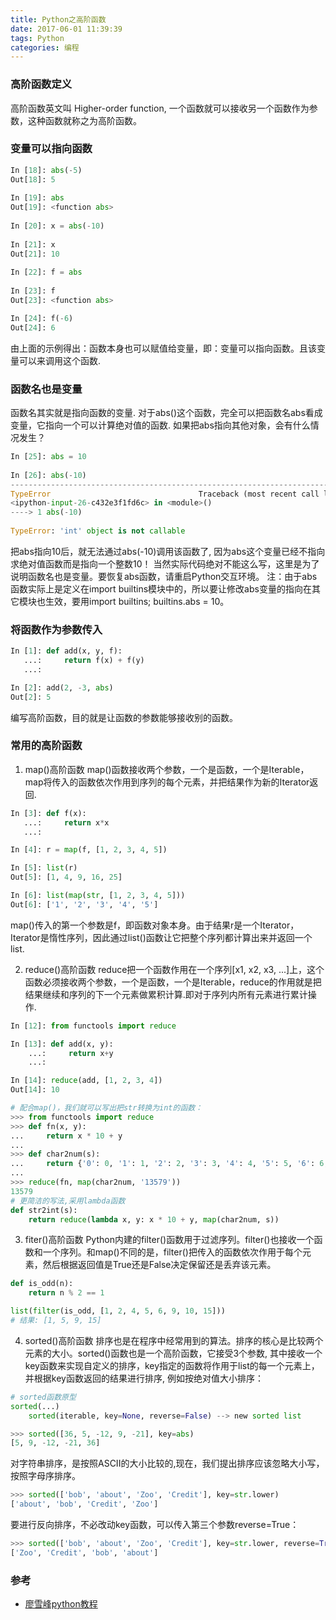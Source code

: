 ```yaml
---
title: Python之高阶函数
date: 2017-06-01 11:39:39
tags: Python
categories: 编程
---
```

### 高阶函数定义
高阶函数英文叫 Higher-order function, 一个函数就可以接收另一个函数作为参数，这种函数就称之为高阶函数。

### 变量可以指向函数
```python
In [18]: abs(-5)         
Out[18]: 5               
                         
In [19]: abs             
Out[19]: <function abs>  
                         
In [20]: x = abs(-10)    
                         
In [21]: x               
Out[21]: 10              
                         
In [22]: f = abs         
                         
In [23]: f               
Out[23]: <function abs>  

In [24]: f(-6)
Out[24]: 6
```
由上面的示例得出：函数本身也可以赋值给变量，即：变量可以指向函数。且该变量可以来调用这个函数.

### 函数名也是变量
函数名其实就是指向函数的变量. 对于abs()这个函数，完全可以把函数名abs看成变量，它指向一个可以计算绝对值的函数.
如果把abs指向其他对象，会有什么情况发生？
```python
In [25]: abs = 10                                                          
                                                                           
In [26]: abs(-10)                                                          
---------------------------------------------------------------------------
TypeError                                 Traceback (most recent call last)
<ipython-input-26-c432e3f1fd6c> in <module>()                              
----> 1 abs(-10)                                                           
                                                                           
TypeError: 'int' object is not callable                                    
```
把abs指向10后，就无法通过abs(-10)调用该函数了, 因为abs这个变量已经不指向求绝对值函数而是指向一个整数10！
当然实际代码绝对不能这么写，这里是为了说明函数名也是变量。要恢复abs函数，请重启Python交互环境。
注：由于abs函数实际上是定义在import builtins模块中的，所以要让修改abs变量的指向在其它模块也生效，要用import builtins; builtins.abs = 10。

### 将函数作为参数传入
```python
In [1]: def add(x, y, f):
   ...:     return f(x) + f(y)
   ...:

In [2]: add(2, -3, abs)
Out[2]: 5
```
编写高阶函数，目的就是让函数的参数能够接收别的函数。

### 常用的高阶函数
1. map()高阶函数
map()函数接收两个参数，一个是函数，一个是Iterable，map将传入的函数依次作用到序列的每个元素，并把结果作为新的Iterator返回.
```python
In [3]: def f(x):
   ...:     return x*x
   ...:

In [4]: r = map(f, [1, 2, 3, 4, 5])

In [5]: list(r)
Out[5]: [1, 4, 9, 16, 25]

In [6]: list(map(str, [1, 2, 3, 4, 5]))
Out[6]: ['1', '2', '3', '4', '5']
```

map()传入的第一个参数是f，即函数对象本身。由于结果r是一个Iterator，Iterator是惰性序列，因此通过list()函数让它把整个序列都计算出来并返回一个list.

2. reduce()高阶函数
reduce把一个函数作用在一个序列[x1, x2, x3, ...]上，这个函数必须接收两个参数，一个是函数，一个是Iterable，reduce的作用就是把结果继续和序列的下一个元素做累积计算.即对于序列内所有元素进行累计操作.
```python
In [12]: from functools import reduce

In [13]: def add(x, y):
    ...:     return x+y
    ...:

In [14]: reduce(add, [1, 2, 3, 4])
Out[14]: 10

# 配合map()，我们就可以写出把str转换为int的函数：
>>> from functools import reduce
>>> def fn(x, y):
...     return x * 10 + y
...
>>> def char2num(s):
...     return {'0': 0, '1': 1, '2': 2, '3': 3, '4': 4, '5': 5, '6': 6, '7': 7, '8': 8, '9': 9}[s]
...
>>> reduce(fn, map(char2num, '13579'))
13579
# 更简洁的写法,采用lambda函数
def str2int(s):
    return reduce(lambda x, y: x * 10 + y, map(char2num, s))
```

3. fiter()高阶函数
Python内建的filter()函数用于过滤序列。filter()也接收一个函数和一个序列。和map()不同的是，filter()把传入的函数依次作用于每个元素，然后根据返回值是True还是False决定保留还是丢弃该元素。
```python
def is_odd(n):
    return n % 2 == 1

list(filter(is_odd, [1, 2, 4, 5, 6, 9, 10, 15]))
# 结果: [1, 5, 9, 15]
```

4. sorted()高阶函数
排序也是在程序中经常用到的算法。排序的核心是比较两个元素的大小。sorted()函数也是一个高阶函数，它接受3个参数, 其中接收一个key函数来实现自定义的排序，key指定的函数将作用于list的每一个元素上，并根据key函数返回的结果进行排序, 例如按绝对值大小排序：
```python
# sorted函数原型
sorted(...)
    sorted(iterable, key=None, reverse=False) --> new sorted list

>>> sorted([36, 5, -12, 9, -21], key=abs)
[5, 9, -12, -21, 36]
```

对字符串排序，是按照ASCII的大小比较的,现在，我们提出排序应该忽略大小写，按照字母序排序。
```python
>>> sorted(['bob', 'about', 'Zoo', 'Credit'], key=str.lower)
['about', 'bob', 'Credit', 'Zoo']
```

要进行反向排序，不必改动key函数，可以传入第三个参数reverse=True：
```python
>>> sorted(['bob', 'about', 'Zoo', 'Credit'], key=str.lower, reverse=True)
['Zoo', 'Credit', 'bob', 'about']
```

### 参考
* [廖雪峰python教程](http://www.liaoxuefeng.com/wiki/0014316089557264a6b348958f449949df42a6d3a2e542c000/0014317849054170d563b13f0fa4ce6ba1cd86e18103f28000)

